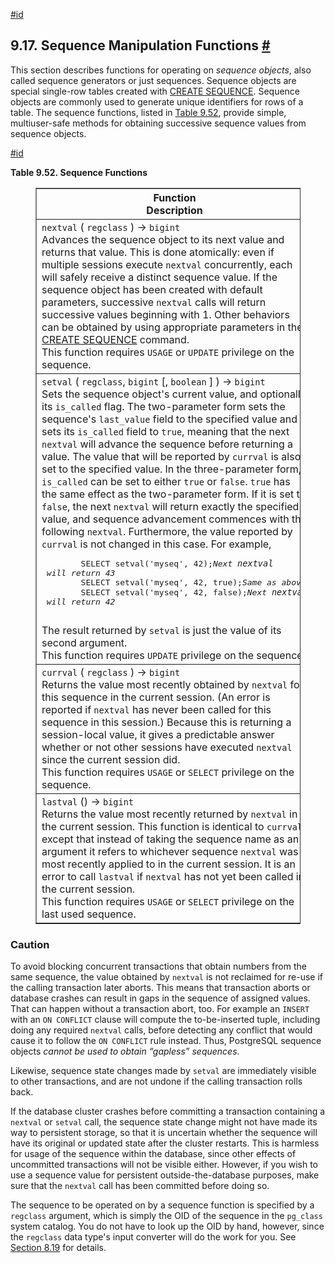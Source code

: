 [#id](#FUNCTIONS-SEQUENCE)

## 9.17. Sequence Manipulation Functions [#](#FUNCTIONS-SEQUENCE)

This section describes functions for operating on _sequence objects_, also called sequence generators or just sequences. Sequence objects are special single-row tables created with [CREATE SEQUENCE](sql-createsequence). Sequence objects are commonly used to generate unique identifiers for rows of a table. The sequence functions, listed in [Table 9.52](functions-sequence#FUNCTIONS-SEQUENCE-TABLE), provide simple, multiuser-safe methods for obtaining successive sequence values from sequence objects.

[#id](#FUNCTIONS-SEQUENCE-TABLE)

**Table 9.52. Sequence Functions**

<figure class="table-wrapper">
<table class="table" summary="Sequence Functions" border="1">
  <colgroup>
    <col />
  </colgroup>
  <thead>
    <tr>
      <th class="func_table_entry">
        <div class="func_signature">Function</div>
        <div>Description</div>
      </th>
    </tr>
  </thead>
  <tbody>
    <tr>
      <td class="func_table_entry">
        <div class="func_signature">
          <a id="id-1.5.8.23.4.2.2.1.1.1.1" class="indexterm"></a>
          <code class="function">nextval</code> ( <code class="type">regclass</code> ) →
          <code class="returnvalue">bigint</code>
        </div>
        <div>
          Advances the sequence object to its next value and returns that value. This is done
          atomically: even if multiple sessions execute
          <code class="function">nextval</code> concurrently, each will safely receive a distinct
          sequence value. If the sequence object has been created with default parameters,
          successive <code class="function">nextval</code> calls will return successive values
          beginning with 1. Other behaviors can be obtained by using appropriate parameters in the
          <a class="xref" href="sql-createsequence.html" title="CREATE SEQUENCE"><span class="refentrytitle">CREATE SEQUENCE</span></a>
          command.
        </div>
        <div>
          This function requires <code class="literal">USAGE</code> or
          <code class="literal">UPDATE</code> privilege on the sequence.
        </div>
      </td>
    </tr>
    <tr>
      <td class="func_table_entry">
        <div class="func_signature">
          <a id="id-1.5.8.23.4.2.2.2.1.1.1" class="indexterm"></a>
          <code class="function">setval</code> ( <code class="type">regclass</code>,
          <code class="type">bigint</code> [<span class="optional">, <code class="type">boolean</code> </span>] ) → <code class="returnvalue">bigint</code>
        </div>
        <div>
          Sets the sequence object's current value, and optionally its
          <code class="literal">is_called</code> flag. The two-parameter form sets the sequence's
          <code class="literal">last_value</code> field to the specified value and sets its
          <code class="literal">is_called</code> field to <code class="literal">true</code>, meaning
          that the next <code class="function">nextval</code> will advance the sequence before
          returning a value. The value that will be reported by
          <code class="function">currval</code> is also set to the specified value. In the
          three-parameter form, <code class="literal">is_called</code> can be set to either
          <code class="literal">true</code> or <code class="literal">false</code>.
          <code class="literal">true</code> has the same effect as the two-parameter form. If it is
          set to <code class="literal">false</code>, the next
          <code class="function">nextval</code> will return exactly the specified value, and
          sequence advancement commences with the following <code class="function">nextval</code>.
          Furthermore, the value reported by <code class="function">currval</code> is not changed in
          this case. For example,
        </div>
        <div>
        <pre class="programlisting">
        SELECT setval('myseq', 42);<em class="lineannotation"><span class="lineannotation">Next <code class="function">nextval</code> will return 43</span></em>
        SELECT setval('myseq', 42, true);<em class="lineannotation"><span class="lineannotation">Same as above</span></em>
        SELECT setval('myseq', 42, false);<em class="lineannotation"><span class="lineannotation">Next <code class="function">nextval</code> will return 42</span></em>
        </pre>
        </div>
        <div>
          The result returned by <code class="function">setval</code> is just the value of its
          second argument.
        </div>
        <div>This function requires <code class="literal">UPDATE</code> privilege on the sequence.</div>
      </td>
    </tr>
    <tr>
      <td class="func_table_entry">
        <div class="func_signature">
          <a id="id-1.5.8.23.4.2.2.3.1.1.1" class="indexterm"></a>
          <code class="function">currval</code> ( <code class="type">regclass</code> ) →
          <code class="returnvalue">bigint</code>
        </div>
        <div>
          Returns the value most recently obtained by <code class="function">nextval</code> for this
          sequence in the current session. (An error is reported if
          <code class="function">nextval</code> has never been called for this sequence in this
          session.) Because this is returning a session-local value, it gives a predictable answer
          whether or not other sessions have executed <code class="function">nextval</code> since
          the current session did.
        </div>
        <div>
          This function requires <code class="literal">USAGE</code> or
          <code class="literal">SELECT</code> privilege on the sequence.
        </div>
      </td>
    </tr>
    <tr>
      <td class="func_table_entry">
        <div class="func_signature">
          <a id="id-1.5.8.23.4.2.2.4.1.1.1" class="indexterm"></a>
          <code class="function">lastval</code> () → <code class="returnvalue">bigint</code>
        </div>
        <div>
          Returns the value most recently returned by
          <code class="function">nextval</code> in the current session. This function is identical
          to <code class="function">currval</code>, except that instead of taking the sequence name
          as an argument it refers to whichever sequence <code class="function">nextval</code> was
          most recently applied to in the current session. It is an error to call
          <code class="function">lastval</code> if <code class="function">nextval</code>
          has not yet been called in the current session.
        </div>
        <div>
          This function requires <code class="literal">USAGE</code> or
          <code class="literal">SELECT</code> privilege on the last used sequence.
        </div>
      </td>
    </tr>
  </tbody>
</table>
</figure>

### Caution

To avoid blocking concurrent transactions that obtain numbers from the same sequence, the value obtained by `nextval` is not reclaimed for re-use if the calling transaction later aborts. This means that transaction aborts or database crashes can result in gaps in the sequence of assigned values. That can happen without a transaction abort, too. For example an `INSERT` with an `ON CONFLICT` clause will compute the to-be-inserted tuple, including doing any required `nextval` calls, before detecting any conflict that would cause it to follow the `ON CONFLICT` rule instead. Thus, PostgreSQL sequence objects _cannot be used to obtain “gapless” sequences_.

Likewise, sequence state changes made by `setval` are immediately visible to other transactions, and are not undone if the calling transaction rolls back.

If the database cluster crashes before committing a transaction containing a `nextval` or `setval` call, the sequence state change might not have made its way to persistent storage, so that it is uncertain whether the sequence will have its original or updated state after the cluster restarts. This is harmless for usage of the sequence within the database, since other effects of uncommitted transactions will not be visible either. However, if you wish to use a sequence value for persistent outside-the-database purposes, make sure that the `nextval` call has been committed before doing so.

The sequence to be operated on by a sequence function is specified by a `regclass` argument, which is simply the OID of the sequence in the `pg_class` system catalog. You do not have to look up the OID by hand, however, since the `regclass` data type's input converter will do the work for you. See [Section 8.19](datatype-oid) for details.
